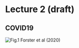 # Lecture 2 (draft)

## COVID19


![Fig.1 Forster et al (2020)](https://www.pnas.org/content/pnas/117/17/9241/F1.large.jpg)